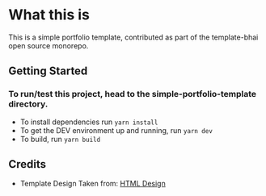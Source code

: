 # What this is

This is a simple portfolio template, contributed as part of the template-bhai open source monorepo.


## Getting Started

### To run/test this project, head to the simple-portfolio-template directory.

- To install dependencies run `yarn install`
- To get the DEV environment up and running, run `yarn dev`
- To build, run `yarn build`

## Credits

- Template Design Taken from: [HTML Design](https://html.design/)